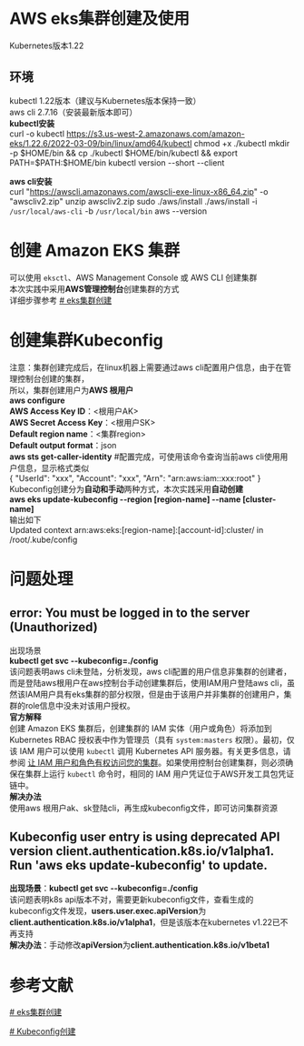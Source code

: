 # AWS eks集群创建及使用
Kubernetes版本1.22<br>
## 环境
kubectl 1.22版本（建议与Kubernetes版本保持一致）<br>
aws cli   2.7.16（安装最新版本即可）<br>
**kubectl安装**<br>
curl -o kubectl https://s3.us-west-2.amazonaws.com/amazon-eks/1.22.6/2022-03-09/bin/linux/amd64/kubectl
chmod +x ./kubectl
mkdir -p $HOME/bin && cp ./kubectl $HOME/bin/kubectl && export PATH=$PATH:$HOME/bin
kubectl version --short --client<br>

**aws cli安装**<br>
curl "https://awscli.amazonaws.com/awscli-exe-linux-x86_64.zip" -o "awscliv2.zip"
unzip awscliv2.zip
sudo ./aws/install
 ./aws/install -i `/usr/local/aws-cli` -b `/usr/local/bin`
 aws --version<br>


# 创建 Amazon EKS 集群
可以使用 `eksctl`、AWS Management Console 或 AWS CLI 创建集群<br>
本次实践中采用**AWS管理控制台**创建集群的方式<br>
详细步骤参考 [# eks集群创建](https://docs.aws.amazon.com/zh_cn/eks/latest/userguide/create-cluster.html)

# 创建集群Kubeconfig
注意：集群创建完成后，在linux机器上需要通过aws cli配置用户信息，由于在管理控制台创建的集群，<br>
所以，集群创建用户为**AWS 根用户**<br>
**aws configure**<br>
**AWS Access Key ID**：<根用户AK><br>
**AWS Secret Access Key**：<根用户SK><br>
**Default region name**：<集群region><br>
**Default output format**：json<br>
**aws sts get-caller-identity** #配置完成，可使用该命令查询当前aws cli使用用户信息，显示格式类似<br>
{
    "UserId": "xxx",
    "Account": "xxx",
    "Arn": "arn:aws:iam::xxx:root"
}<br>
Kubeconfig创建分为**自动和手动**两种方式，本次实践采用**自动创建**<br>
**aws eks update-kubeconfig --region [region-name] --name [cluster-name]**<br>
输出如下<br>
Updated context arn:aws:eks:[region-name]:[account-id]:cluster/<cluster-name> in /root/.kube/config

# 问题处理
## **error: You must be logged in to the server (Unauthorized)**
出现场景<br>
**kubectl get svc --kubeconfig=./config**<br>
该问题表明aws cli未登陆，分析发现，aws cli配置的用户信息非集群的创建者，而是登陆aws根用户在aws控制台手动创建集群后，使用IAM用户登陆aws cli，虽然该IAM用户具有eks集群的部分权限，但是由于该用户并非集群的创建用户，集群的role信息中没未对该用户授权。<br>
**官方解释**<br>
创建 Amazon EKS 集群后，创建集群的 IAM 实体（用户或角色）将添加到 Kubernetes RBAC 授权表中作为管理员（具有 `system:masters` 权限）。最初，仅该 IAM 用户可以使用 `kubectl` 调用 Kubernetes API 服务器。有关更多信息，请参阅 [让 IAM 用户和角色有权访问您的集群](https://docs.aws.amazon.com/zh_cn/eks/latest/userguide/add-user-role.html)。如果使用控制台创建集群，则必须确保在集群上运行 `kubectl` 命令时，相同的 IAM 用户凭证位于AWS开发工具包凭证链中。<br>
**解决办法**<br>
使用aws 根用户ak、sk登陆cli，再生成kubeconfig文件，即可访问集群资源<br>
## **Kubeconfig user entry is using deprecated API version client.authentication.k8s.io/v1alpha1. Run 'aws eks update-kubeconfig' to update.**

**出现场景**：**kubectl get svc --kubeconfig=./config**<br>
该问题表明k8s api版本不对，需要更新kubeconfig文件，查看生成的kubeconfig文件发现，**users.user.exec.apiVersion**为**client.authentication.k8s.io/v1alpha1**，但是该版本在kubernetes v1.22已不再支持<br>
**解决办法**：手动修改**apiVersion**为**client.authentication.k8s.io/v1beta1**<br>

# 参考文献

[# eks集群创建](https://docs.aws.amazon.com/zh_cn/eks/latest/userguide/create-cluster.html)<br>

[# Kubeconfig创建](https://docs.aws.amazon.com/zh_cn/eks/latest/userguide/create-kubeconfig.html)<br>